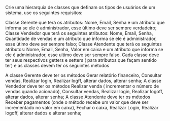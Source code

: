 Crie uma hierarquia de classes que definam os tipos de usuários de um sistema, use os seguintes requisitos:

Classe Gerente que terá os atributos: Nome, Email, Senha e um atributo que informa se ele é administrador, esse último deve ser sempre verdadeiro;
Classe Vendedor que terá os seguintes atributos: Nome, Email, Senha, Quantidade de vendas e um atributo que informa se ele é administrador, esse útimo deve ser sempre falso;
Classe Atendente que terá os seguintes atributos: Nome, Email, Senha, Valor em caixa e um atributo que informa se ele é administrador, esse ultimo deve ser sempre falso.
Cada classe deve ter seus respectivos getters e setters ( para atributos que façam sentido ter) e as classes devem ter os seguintes métodos

A classe Gerente deve ter os métodos Gerar relatório financeiro, Consultar vendas, Realizar login, Realizar logff, alterar dados, alterar senha;
A classe Vendedor deve ter os métodos Realizar venda ( incrementar o número de vendas quando acionado), Consultar vendas, Realizar login, Realizar logoff, alterar dados, alterar senha;
A classe Atendente deve ter os métodos Receber pagamentos (onde o método recebe um valor que deve ser incrementado no valor em caixa), Fechar o caixa, Realizar Login, Realizar logoff, alterar dados e alterar senha;